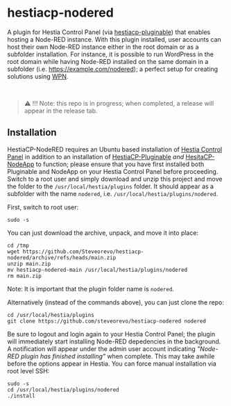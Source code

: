 # hestiacp-nodered
A plugin for Hestia Control Panel (via [hestiacp-pluginable](https://github.com/steveorevo/hestiacp-pluginable)) that enables hosting a Node-RED instance. With this plugin installed, user accounts can host their own Node-RED instance either in the root domain or as a subfolder installation. For instance, it is possible to run WordPress in the root domain while having Node-RED installed on the same domain in a subfolder (i.e. https://example.com/nodered); a perfect setup for creating solutions using [WPN](https://github.com/steveorevo/wpn). 

&nbsp;
> :warning: !!! Note: this repo is in progress; when completed, a release will appear in the release tab.

## Installation
HestiaCP-NodeRED requires an Ubuntu based installation of [Hestia Control Panel](https://hestiacp.com) in addition to an installation of [HestiaCP-Pluginable](https://github.com/steveorevo/hestiacp-pluginable) *and* [HesitaCP-NodeApp](https://github.com/steveorevo/hestiacp-nodeapp) to function; please ensure that you have first installed both Pluginable and NodeApp on your Hestia Control Panel before proceeding. Switch to a root user and simply download and unzip this project and move the folder to the `/usr/local/hestia/plugins` folder. It should appear as a subfolder with the name `nodered`, i.e. `/usr/local/hestia/plugins/nodered`.

First, switch to root user:
```
sudo -s
```

You can just download the archive, unpack, and move it into place:

```
cd /tmp
wget https://github.com/Steveorevo/hestiacp-nodered/archive/refs/heads/main.zip
unzip main.zip
mv hestiacp-nodered-main /usr/local/hestia/plugins/nodered
rm main.zip
```

Note: It is important that the plugin folder name is `nodered`.

Alternatively (instead of the commands above), you can just clone the repo:

```
cd /usr/local/hestia/plugins
git clone https://github.com/steveorevo/hestiacp-nodered nodered
```


Be sure to logout and login again to your Hestia Control Panel; the plugin will immediately start installing Node-RED depedencies in the background. A notification will appear under the admin user account indicating *"Node-RED plugin has finished installing"* when complete. This may take awhile before the options appear in Hestia. You can force manual installation via root level SSH:

```
sudo -s
cd /usr/local/hestia/plugins/nodered
./install
```
